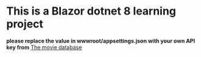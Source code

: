 # This is a Blazor dotnet 8 learning project

**please replace the value in wwwroot/appsettings.json with your own API key from** [The movie database](https://www.themoviedb.org/)
